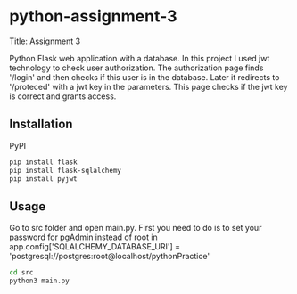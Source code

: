 # python-assignment-3

Title: Assignment 3

Python Flask web application with a database. In this project I used jwt technology to check user authorization. The authorization page finds '/login' and then checks if this user is in the database. Later it redirects to '/proteced' with a jwt key in the parameters. This page checks if the jwt key is correct and grants access.

## Installation

PyPI
```bash
pip install flask
pip install flask-sqlalchemy
pip install pyjwt
```

## Usage

Go to src folder and open main.py. First you need to do is to set your password for pgAdmin instead of root in app.config['SQLALCHEMY_DATABASE_URI'] = 'postgresql://postgres:root@localhost/pythonPractice'

```bash
cd src
python3 main.py
```
